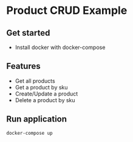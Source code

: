 # Product CRUD Example

## Get started
- Install docker with docker-compose

## Features
-  Get all products
-  Get a product by sku
-  Create/Update a product
-  Delete a product by sku

## Run application
``docker-compose up``
